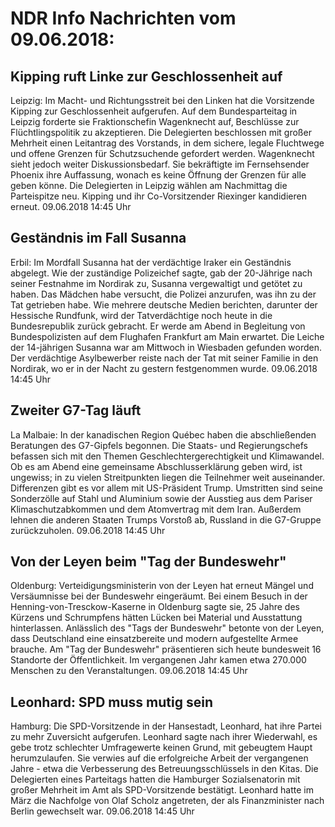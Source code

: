 # NDR Info Nachrichten vom 09.06.2018:


## Kipping ruft Linke zur Geschlossenheit auf
Leipzig: Im Macht- und Richtungsstreit bei den Linken hat die Vorsitzende Kipping zur Geschlossenheit aufgerufen. Auf dem Bundesparteitag in Leipzig forderte sie Fraktionschefin Wagenknecht auf, Beschlüsse zur Flüchtlingspolitik zu akzeptieren. Die Delegierten beschlossen mit großer Mehrheit einen Leitantrag des Vorstands, in dem sichere, legale Fluchtwege und offene Grenzen für Schutzsuchende gefordert werden. Wagenknecht sieht jedoch weiter Diskussionsbedarf. Sie bekräftigte im Fernsehsender Phoenix ihre Auffassung, wonach es keine Öffnung der Grenzen für alle geben könne. Die Delegierten in Leipzig wählen am Nachmittag die Parteispitze neu. Kipping und ihr Co-Vorsitzender Riexinger kandidieren erneut. 09.06.2018 14:45 Uhr 

## Geständnis im Fall Susanna
Erbil: Im Mordfall Susanna hat der verdächtige Iraker ein Geständnis abgelegt. Wie der zuständige Polizeichef sagte, gab der 20-Jährige nach seiner Festnahme im Nordirak zu, Susanna vergewaltigt und getötet zu haben. Das Mädchen habe versucht, die Polizei anzurufen, was ihn zu der Tat getrieben habe. Wie mehrere deutsche Medien berichten, darunter der Hessische Rundfunk, wird der Tatverdächtige noch heute in die Bundesrepublik zurück gebracht. Er werde am Abend in Begleitung von Bundespolizisten auf dem Flughafen Frankfurt am Main erwartet. Die Leiche der 14-jährigen Susanna war am Mittwoch in Wiesbaden gefunden worden. Der verdächtige Asylbewerber reiste nach der Tat mit seiner Familie in den Nordirak, wo er in der Nacht zu gestern festgenommen wurde. 09.06.2018 14:45 Uhr 

## Zweiter G7-Tag läuft
La Malbaie: In der kanadischen Region Québec haben die abschließenden Beratungen des G7-Gipfels begonnen. Die Staats- und Regierungschefs befassen sich mit den Themen Geschlechtergerechtigkeit und Klimawandel. Ob es am Abend eine gemeinsame Abschlusserklärung geben wird, ist ungewiss; in zu vielen Streitpunkten liegen die Teilnehmer weit auseinander. Differenzen gibt es vor allem mit US-Präsident Trump. Umstritten sind seine Sonderzölle auf Stahl und Aluminium sowie der Ausstieg aus dem Pariser Klimaschutzabkommen und dem Atomvertrag mit dem Iran. Außerdem lehnen die anderen Staaten Trumps Vorstoß ab, Russland in die G7-Gruppe zurückzuholen. 09.06.2018 14:45 Uhr 

## Von der Leyen beim "Tag der Bundeswehr"
Oldenburg: Verteidigungsministerin von der Leyen hat erneut Mängel und Versäumnisse bei der Bundeswehr eingeräumt. Bei einem Besuch in der Henning-von-Tresckow-Kaserne in Oldenburg sagte sie, 25 Jahre des Kürzens und Schrumpfens hätten Lücken bei Material und Ausstattung hinterlassen. Anlässlich des "Tags der Bundeswehr" betonte von der Leyen, dass Deutschland eine einsatzbereite und modern aufgestellte Armee brauche. Am "Tag der Bundeswehr" präsentieren sich heute bundesweit 16 Standorte der Öffentlichkeit. Im vergangenen Jahr kamen etwa 270.000 Menschen zu den Veranstaltungen. 09.06.2018 14:45 Uhr 

## Leonhard: SPD muss mutig sein
Hamburg: Die SPD-Vorsitzende in der Hansestadt, Leonhard, hat ihre Partei zu mehr Zuversicht aufgerufen. Leonhard sagte nach ihrer Wiederwahl, es gebe trotz schlechter Umfragewerte keinen Grund, mit gebeugtem Haupt herumzulaufen. Sie verwies auf die erfolgreiche Arbeit der vergangenen Jahre - etwa die Verbesserung des Betreuungsschlüssels in den Kitas. Die Delegierten eines Parteitags hatten die Hamburger Sozialsenatorin mit großer Mehrheit im Amt als SPD-Vorsitzende bestätigt. Leonhard hatte im März die Nachfolge von Olaf Scholz angetreten, der als Finanzminister nach Berlin gewechselt war. 09.06.2018 14:45 Uhr 
